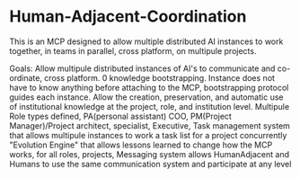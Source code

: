 # Human-Adjacent-Coordination
This is an MCP designed to allow multiple distributed AI instances to work together, in teams in parallel, 
cross platform, on multipule projects. 

Goals: 
Allow multipule distributed instances of AI's to communicate and co-ordinate, cross platform. 
0 knowledge bootstrapping. Instance does not have to know anything before attaching to the MCP, bootstrapping protocol guides each instance. 
Allow the creation, preservation, and automatic use of institutional knowledge at the project, role, and institution level. 
Multipule Role types defined, PA(personal assistant) COO, PM(Project Manager)/Project architect, specialist, Executive,
Task management system that allows multipule instances to work a task list for a project concurrently
"Evolution Engine" that allows lessons learned to change how the MCP works, for all roles, projects, 
Messaging system allows HumanAdjacent and Humans to use the same communication system and participate at any level

